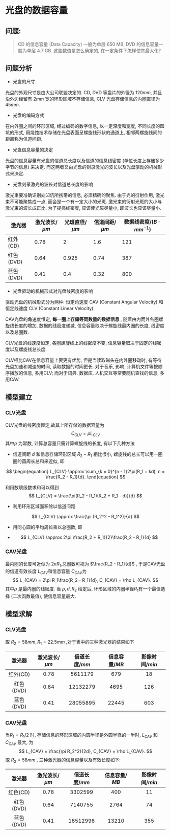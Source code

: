 # 光盘的数据容量

## **问题**:

> CD 的信息容量 (Data Capacity) 一般为单层 650 MB, DVD 的信息容量一般为单层 4.7 GB. 这些数值是怎么确定的, 在一定条件下怎样使其最大化?

## **问题分析**

* 光盘的尺寸

光盘的外观尺寸是由大公司联盟决定的. CD, DVD 等盘片的外径为 $120 mm$, 并且沿外边缘留有  $2 mm$ 宽的环形区域不存储信息, CLV 光盘存储信息的内圈直径为 $45mm$.

* 光盘的编码方式

在内外圈之间的环形区域, 经过编码的数字信息, 以一定深度和宽度, 不同长度的凹坑的形式, 用烧蚀技术存储在光盘表面呈螺旋线形状的通道上, 相邻两螺旋线间的距离称为信道间距.

* 光盘信息容量的决定

光盘的信息容量有光盘的信道总长度以及信道的信息线密度 (单位长度上存储多少字节的信息) 来决定. 而这两者又由光盘的刻录激光的波长以及光盘驱动的机械形式来决定.

* 光盘刻录激光的波长对信道总长度的影响

激光束要准确识别处凹坑所携带的信息, 必须精确的聚焦. 由于光的衍射作用, 激光束不可能聚焦成一点, 而会是一个有一定大小的光斑. 激光束的衍射光斑的大小与激光束的波长成正比. 为了提高线密度, 应该使光斑尽量小, 即波长也应该尽量小.

| 激光器     | 激光波长/$\mu m$ | 光斑直径/$\mu m$ | 信道间距/$\mu m$ | 数据线密度/$(B \cdot mm^{-1})$ |
| ------- | ------------ | ------------ | ------------ | ------------------------- |
| 红外(CD)  | 0.78         | 2            | 1.6          | 121                       |
| 红色(DVD) | 0.64         | 0.925        | 0.74         | 387                       |
| 蓝色(DVD) | 0.41         | 0.4          | 0.32         | 800                       |

* 光盘驱动的机械形式对光盘线密度的影响

驱动光盘的机械形式分为两种: 恒定角速度 CAV (Constant Angular Velocity) 和恒定线速度 CLV (Constant Linear Velocity). 

CAV光盘的角速度恒定, **每一圈上存储等同数量的数据信息** , 随着由内而外各圈螺旋线长度的增加, 数据的线密度递减, 信息容量取决于螺旋线最内圈的长度, 线密度以及总圈数.

CLV光盘的线速度恒定, 各圈螺旋线上的线密度不变, 信息容量取决于固定的线密度以及螺旋线总长度.

CLV相比CAV在信息容量上要更有优势, 但是当读取磁头在内外圈移动时, 有等待光盘加速和减速的时间, 读取数据的时间更长. 对于音乐, 影响, 计算机文件等按顺序播放的信息, 多用CLV; 而对于词典, 数据库, 人机交互等常要随机查找的信息, 多用CAV.

## 模型建立

### CLV光盘

CLV光盘的线密度恒定,故其上所存储的数据容量为
$$
C_{CLV} = \rho L_{CLV}
$$
其中$\rho$ 为常数, 计算总容量只需计算螺旋线的长度, 有以下几种方法

* 信道间距 $d$ 和信息存储环形区域 $R_2 - R_1$ 相比很小, 螺旋线的总长可以用一圈圈的圆周长总和来近似, 即

$$
\begin{equation} L_{CLV} \approx \sum_{k = 0}^{n - 1}2\pi(R_1 + kd), n = \frac{R_2 - R_1}{d}. \end{equation}
$$

利用数项级数求和可以得到
$$
L_{CLV} = \frac{\pi(R_2 - R_1)(R_2 + R_1 - d)}{d}
$$

* 利用环形区域面积除以信道间距

$$
L_{CLV} \approx \frac{\pi (R_2^2 - R_1^2)}{d}
$$

* 用同心圆的平均周长乘以总圈数, 即

* $$
  L_{CLV} \approx 2\pi \frac{R_2 + R_1}{2}\frac{R_2 - R_1}{d}
  $$


### CAV光盘

最内圈的长度可近似为 $2\pi R_1​$ ,总圈数可视为 $\frac{R_2 - R_1}{d}​$ , 于是CAV光盘的信道有效长度 $L_{CAV}​$ 和信息容量 $C_{CAV}​$ 为
$$
L_{CAV} = 2\pi R_1\frac{R_2 - R_1}{d}, C_{CAV} = \rho L_{CAV}.
$$
其中$\rho$ 是最内圈的线密度. 当 $\rho, d, R_2$ 给定后, 环形区域的内圈半径$R_1$有一个最佳选择 (二次函数最值), 使信息容量最大.



## 模型求解

### CLV光盘

取 $R_2 = 58mm, R_1 = 22.5mm$ ,对于表中的三种激光器的结果如下

|   激光器   | 激光波长/$\mu m$ | 信道长度/$mm$  | 信息容量/$MB$ | 影像时间/$min$ |
| :-----: | :----------: | :--------: | :-------: | :--------: |
| 红外(CD)  |    $0.78$    | $5611179$  |   $679$   |    $18$    |
| 红色(DVD) |    $0.64$    | $12132279$ |  $4695$   |   $126$    |
| 蓝色(DVD) |    $0.41$    | $28055895$ |  $22445$  |   $603$    |

### CAV光盘

当$R_1 = R_1 / 2$ 时, 存储信息的环形区域的内圆半径是外圆半径的一半时, $L_{CAV}$ 和 $C_{CAV}$ 最大, 为
$$
L_{CAV} = \frac{\pi R_2^2}{2d}, C_{CAV} = \rho L_{CAV}.
$$
取 $R_2 = 58mm$ , 三种激光器的信息容量以及有效长度如下:

|   激光器   | 激光波长/$\mu m$ | 信道长度/$mm$  | 信息容量/ $MB$ | 影像时间/$min$ |
| :-----: | :----------: | :--------: | :--------: | :--------: |
| 红色(CD)  |    $0.78$    | $3302599$  |   $400$    |    $11$    |
| 红色(DVD) |    $0.64$    | $7140755$  |   $2764$   |    $74$    |
| 蓝色(DVD) |    $0.41$    | $16512996$ |  $13210$   |   $355$    |